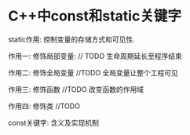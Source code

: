 # C++中const和static关键字

static作用: 控制变量的存储方式和可见性.

作用一: 修饰局部变量: // TODO 生命周期延长至程序结束

作用二: 修饰全局变量 //TODO 全局变量让整个工程可见

作用三: 修饰函数 //TODO 改变函数的作用域

作用四: 修饰类 //TODO 


const关键字: 含义及实现机制

